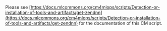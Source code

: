 Please see [https://docs.mlcommons.org/cm4mlops/scripts/Detection-or-installation-of-tools-and-artifacts/get-zendnn](https://docs.mlcommons.org/cm4mlops/scripts/Detection-or-installation-of-tools-and-artifacts/get-zendnn) for the documentation of this CM script.
